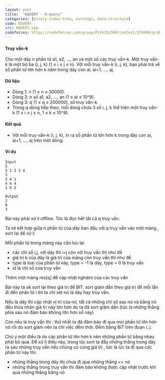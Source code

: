```yaml
---
layout: post
title:  "KQUERY - K-query"
categories: [binary-index-tree, sortings, data-structure]
code: KQUERY
src: KQUERY.cpp
codeforces: https://codeforces.com/group/FLVn1Sc504/contest/274496/problem/S
---
```


#### Truy vấn-k

Cho một dãy n phần tử a1, a2, ..., an và một số các truy vấn-k. Một truy vấn-k là một bộ ba (i, j, k) (1 ≤ i ≤ j ≤ n). Với mỗi truy vấn-k (i, j, k), bạn phải trả về số phần tử lớn hơn k nằm trong dãy con ai, ai+1, ..., aj.

#### Dữ liệu

+ Dòng 1: n (1 ≤ n ≤ 30000).
+ Dòng 2: n số a1, a2, ..., an (1 ≤ ai ≤ 10^9).
+ Dòng 3: q (1 ≤ q ≤ 200000), số truy vấn-k.
+ Trong q dòng tiếp theo, mỗi dòng chứa 3 số i, j, k thể hiện một truy vấn-k (1 ≤ i ≤ j ≤ n, 1 ≤ k ≤ 10^9).

#### Kết quả

+ Với mỗi truy vấn-k (i, j, k), in ra số phần tử lớn hơn k trong dãy con ai, ai+1, ..., aj trên một dòng.
    

#### Ví dụ

```
Input
5
5 1 2 3 4
3
2 4 1
4 4 4
1 5 2 

Output
2
0
3 
```

<!--more-->



Bài này phải xử lí offline. Tức là đọc hết tất cả q truy vấn.

Ta sẽ kết hợp giữa n phần tử của dãy ban đầu với q truy vấn vào một mảng , sort lại để xử lí

Mỗi phần tử trong mảng này cần lưu lại
+ các chỉ số i,j, với dãy thì i=j còn với truy vấn thì như đề
+ giá trị k của dãy là giá trị của mảng còn truy vấn thì như đề
+ type là loại của phần tử này, type = -1 là dãy, type = 0 là truy vấn
+ id là chỉ số của truy vấn

Thêm một mảng res[q] để cập nhật nghiệm của các truy vấn

Bài này ta sẽ sort lại theo giá trị để BIT. sort giảm dần theo giá trị để mỗi lần đi đến phần tử i thì ta chỉ xét nó là dãy hay truy vấn.


Nếu là dãy thì cập nhật vị trí của nó, tất cả những chỉ số sau nó và bằng nó đều thừa nhận giá trị này lớn hơn do ta đã sort giảm dần (tức là những thằng phía sau nó đảm bảo không lớn hơn số này)

Còn nếu là truy vấn thì : thứ nhất ta đã đảm bảo đi qua mọi phần tử lớn hơn nó rồi do sort giảm nên ta chỉ việc đếm thôi. Đếm bằng BIT trên đoạn
i..j.

Chú ý một điều là do các phần tử lớn hơn k nên những phần tử bằng nhau phải bỏ qua. Để xử lí điều này, trong lúc sort ta đẩy những thằng trong dãy ra sau những truy vấn nếu chúng có cùng giá trị , tức là lúc ta đi qua các phần tử này thì:

+ những thằng trong dãy thì chưa đi qua những thằng <= nó
+ những thằng trong truy vấn thì đảm bảo không được cập nhật trước khi qua những thằng bằng nó
